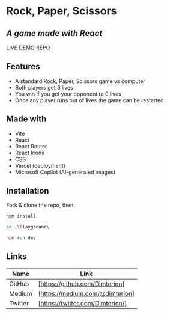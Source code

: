 # Rock, Paper, Scissors

## _A game made with React_

[LIVE DEMO](https://playground-dimterion.vercel.app/)
[REPO](https://github.com/Dimterion/Playground)

## Features

- A standard Rock, Paper, Scissors game vs computer
- Both players get 3 lives
- You win if you get your opponent to 0 lives
- Once any player runs out of lives the game can be restarted

## Made with

- Vite
- React
- React Router
- React Icons
- CSS
- Vercel (deployment)
- Microsoft Copilot (AI-generated images)

## Installation

Fork & clone the repo, then:

```bash
npm install
```

```bash
cd .\Playground\
```

```bash
npm run dev
```

## Links

| Name    | Link                             |
| ------- | -------------------------------- |
| GitHub  | [https://github.com/Dimterion]   |
| Medium  | [https://medium.com/@dimterion]  |
| Twitter | [https://twitter.com/Dimterion/] |
